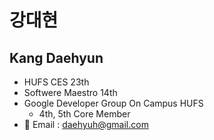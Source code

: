 # 강대현
## Kang Daehyun
- HUFS CES 23th
- Softwere Maestro 14th
- Google Developer Group On Campus HUFS
    - 4th, 5th Core Member
- 💌 Email : daehyuh@gmail.com

